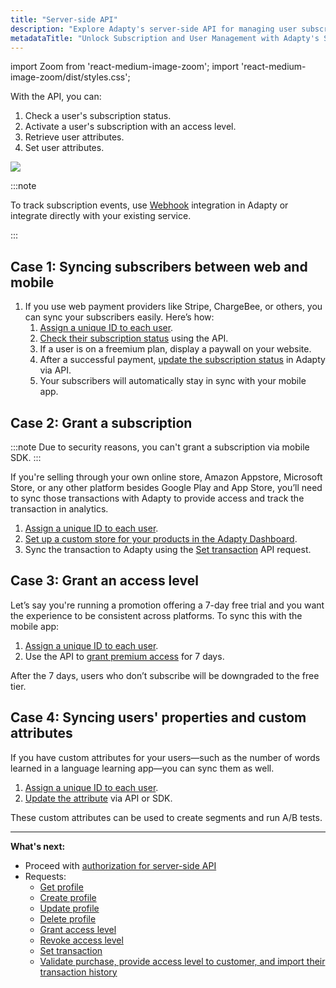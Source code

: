 ```yaml
---
title: "Server-side API"
description: "Explore Adapty's server-side API for managing user subscriptions, syncing subscribers across platforms, updating user attributes, and granting access levels. Learn how to integrate payments from web stores and customize user attributes for better segmentation and A/B testing."
metadataTitle: "Unlock Subscription and User Management with Adapty's Server-Side API"
---
```


import Zoom from 'react-medium-image-zoom';
import 'react-medium-image-zoom/dist/styles.css';

With the API, you can:

1. Check a user's subscription status.
2. Activate a user's subscription with an access level.
3. Retrieve user attributes.
4. Set user attributes.

<Zoom>
  <img src={require('./img/server.webp').default}
  style={{
    border: '1px solid #727272', /* border width and color */
    width: '700px', /* image width */
    display: 'block', /* for alignment */
    margin: '0 auto' /* center alignment */
  }}
/>
</Zoom>

<p> </p>

:::note

To track subscription events, use [Webhook](webhook) integration in Adapty or integrate directly with your existing service.

:::

## Case 1: Syncing subscribers between web and mobile

1. If you use web payment providers like Stripe, ChargeBee, or others, you can sync your subscribers easily. Here’s how:
   1. [Assign a unique ID to each user](identifying-users).
   2. [Check their subscription status](ss-get-profile) using the API.
   3. If a user is on a freemium plan, display a paywall on your website.
   4. After a successful payment, [update the subscription status](ss-set-transaction) in Adapty via API.
   5. Your subscribers will automatically stay in sync with your mobile app.

## Case 2: Grant a subscription

:::note
Due to security reasons, you can't grant a subscription via mobile SDK.
::: 

If you're selling through your own online store, Amazon Appstore, Microsoft Store, or any other platform besides Google Play and App Store, you’ll need to sync those transactions with Adapty to provide access and track the transaction in analytics.

1. [Assign a unique ID to each user](identifying-users).
2. [Set up a custom store for your products in the Adapty Dashboard](custom-store).
3. Sync the transaction to Adapty using the [Set transaction](ss-set-transaction) API request.

## Case 3: Grant an access level

Let’s say you're running a promotion offering a 7-day free trial and you want the experience to be consistent across platforms. To sync this with the mobile app:

1. [Assign a unique ID to each user](identifying-users).
2. Use the API to [grant premium access](ss-grant-access-level) for 7 days.

After the 7 days, users who don’t subscribe will be downgraded to the free tier.

## Case 4: Syncing users' properties and custom attributes 

If you have custom attributes for your users—such as the number of words learned in a language learning app—you can sync them as well.

1. [Assign a unique ID to each user](identifying-users).
2. [Update the attribute](ss-update-profile) via API or SDK.

These custom attributes can be used to create segments and run A/B tests.

---

**What's next:**

- Proceed with [authorization for server-side API](ss-authorization)
- Requests:
  - [Get profile](ss-get-profile)
  - [Create profile](ss-create-profile)
  - [Update profile](ss-update-profile)
  - [Delete profile](ss-delete-profile) 
  - [Grant access level](ss-grant-access-level)
  - [Revoke access level](ss-revoke-access-level)
  - [Set transaction](ss-set-transaction)
  - [Validate purchase, provide access level to customer, and import their transaction history](ss-purchase-in-stripe)

